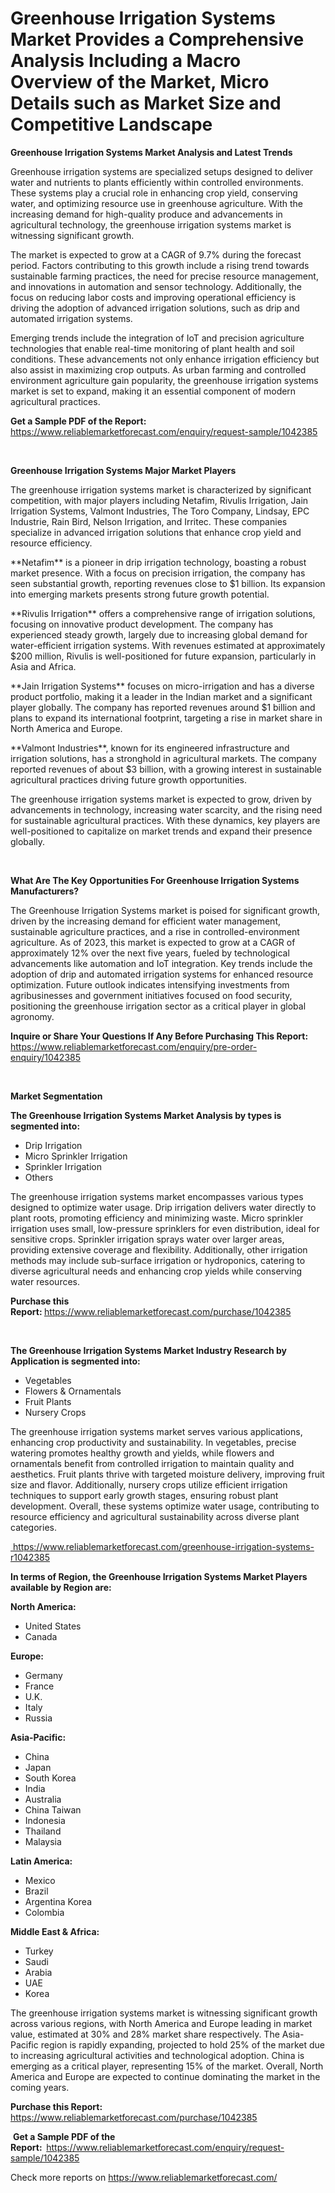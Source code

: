 <p><h1>Greenhouse Irrigation Systems Market Provides a Comprehensive Analysis Including a Macro Overview of the Market, Micro Details such as Market Size and Competitive Landscape</h1></p><p><strong>Greenhouse Irrigation Systems Market Analysis and Latest Trends</strong></p>
<p><p>Greenhouse irrigation systems are specialized setups designed to deliver water and nutrients to plants efficiently within controlled environments. These systems play a crucial role in enhancing crop yield, conserving water, and optimizing resource use in greenhouse agriculture. With the increasing demand for high-quality produce and advancements in agricultural technology, the greenhouse irrigation systems market is witnessing significant growth.</p><p>The market is expected to grow at a CAGR of 9.7% during the forecast period. Factors contributing to this growth include a rising trend towards sustainable farming practices, the need for precise resource management, and innovations in automation and sensor technology. Additionally, the focus on reducing labor costs and improving operational efficiency is driving the adoption of advanced irrigation solutions, such as drip and automated irrigation systems. </p><p>Emerging trends include the integration of IoT and precision agriculture technologies that enable real-time monitoring of plant health and soil conditions. These advancements not only enhance irrigation efficiency but also assist in maximizing crop outputs. As urban farming and controlled environment agriculture gain popularity, the greenhouse irrigation systems market is set to expand, making it an essential component of modern agricultural practices.</p></p>
<p><strong>Get a Sample PDF of the Report:&nbsp;</strong> <a href="https://www.reliablemarketforecast.com/enquiry/request-sample/1042385?utm_campaign=3539&utm_medium=2&utm_source=Github&utm_content=ia&utm_term=30032025&utm_id=greenhouse-irrigation-systems">https://www.reliablemarketforecast.com/enquiry/request-sample/1042385</a></p>
<p>&nbsp;</p>
<p><strong>Greenhouse Irrigation Systems Major Market Players</strong></p>
<p><p>The greenhouse irrigation systems market is characterized by significant competition, with major players including Netafim, Rivulis Irrigation, Jain Irrigation Systems, Valmont Industries, The Toro Company, Lindsay, EPC Industrie, Rain Bird, Nelson Irrigation, and Irritec. These companies specialize in advanced irrigation solutions that enhance crop yield and resource efficiency.</p><p>**Netafim** is a pioneer in drip irrigation technology, boasting a robust market presence. With a focus on precision irrigation, the company has seen substantial growth, reporting revenues close to $1 billion. Its expansion into emerging markets presents strong future growth potential.</p><p>**Rivulis Irrigation** offers a comprehensive range of irrigation solutions, focusing on innovative product development. The company has experienced steady growth, largely due to increasing global demand for water-efficient irrigation systems. With revenues estimated at approximately $200 million, Rivulis is well-positioned for future expansion, particularly in Asia and Africa.</p><p>**Jain Irrigation Systems** focuses on micro-irrigation and has a diverse product portfolio, making it a leader in the Indian market and a significant player globally. The company has reported revenues around $1 billion and plans to expand its international footprint, targeting a rise in market share in North America and Europe.</p><p>**Valmont Industries**, known for its engineered infrastructure and irrigation solutions, has a stronghold in agricultural markets. The company reported revenues of about $3 billion, with a growing interest in sustainable agricultural practices driving future growth opportunities.</p><p>The greenhouse irrigation systems market is expected to grow, driven by advancements in technology, increasing water scarcity, and the rising need for sustainable agricultural practices. With these dynamics, key players are well-positioned to capitalize on market trends and expand their presence globally.</p></p>
<p>&nbsp;</p>
<p><strong>What Are The Key Opportunities For Greenhouse Irrigation Systems Manufacturers?</strong></p>
<p><p>The Greenhouse Irrigation Systems market is poised for significant growth, driven by the increasing demand for efficient water management, sustainable agriculture practices, and a rise in controlled-environment agriculture. As of 2023, this market is expected to grow at a CAGR of approximately 12% over the next five years, fueled by technological advancements like automation and IoT integration. Key trends include the adoption of drip and automated irrigation systems for enhanced resource optimization. Future outlook indicates intensifying investments from agribusinesses and government initiatives focused on food security, positioning the greenhouse irrigation sector as a critical player in global agronomy.</p></p>
<p><strong>Inquire or Share Your Questions If Any Before Purchasing This Report:</strong> <a href="https://www.reliablemarketforecast.com/enquiry/pre-order-enquiry/1042385?utm_campaign=3539&utm_medium=2&utm_source=Github&utm_content=ia&utm_term=30032025&utm_id=greenhouse-irrigation-systems">https://www.reliablemarketforecast.com/enquiry/pre-order-enquiry/1042385</a></p>
<p>&nbsp;</p>
<p><strong>Market Segmentation</strong></p>
<p><strong>The Greenhouse Irrigation Systems Market Analysis by types is segmented into:</strong></p>
<p><ul><li>Drip Irrigation</li><li>Micro Sprinkler Irrigation</li><li>Sprinkler Irrigation</li><li>Others</li></ul></p>
<p><p>The greenhouse irrigation systems market encompasses various types designed to optimize water usage. Drip irrigation delivers water directly to plant roots, promoting efficiency and minimizing waste. Micro sprinkler irrigation uses small, low-pressure sprinklers for even distribution, ideal for sensitive crops. Sprinkler irrigation sprays water over larger areas, providing extensive coverage and flexibility. Additionally, other irrigation methods may include sub-surface irrigation or hydroponics, catering to diverse agricultural needs and enhancing crop yields while conserving water resources.</p></p>
<p><strong>Purchase this Report:&nbsp;</strong><a href="https://www.reliablemarketforecast.com/purchase/1042385?utm_campaign=3539&utm_medium=2&utm_source=Github&utm_content=ia&utm_term=30032025&utm_id=greenhouse-irrigation-systems">https://www.reliablemarketforecast.com/purchase/1042385</a></p>
<p>&nbsp;</p>
<p><strong>The Greenhouse Irrigation Systems Market Industry Research by Application is segmented into:</strong></p>
<p><ul><li>Vegetables</li><li>Flowers & Ornamentals</li><li>Fruit Plants</li><li>Nursery Crops</li></ul></p>
<p><p>The greenhouse irrigation systems market serves various applications, enhancing crop productivity and sustainability. In vegetables, precise watering promotes healthy growth and yields, while flowers and ornamentals benefit from controlled irrigation to maintain quality and aesthetics. Fruit plants thrive with targeted moisture delivery, improving fruit size and flavor. Additionally, nursery crops utilize efficient irrigation techniques to support early growth stages, ensuring robust plant development. Overall, these systems optimize water usage, contributing to resource efficiency and agricultural sustainability across diverse plant categories.</p></p>
<p><a href="https://www.reliablemarketforecast.com/greenhouse-irrigation-systems-r1042385?utm_campaign=3539&utm_medium=2&utm_source=Github&utm_content=ia&utm_term=30032025&utm_id=greenhouse-irrigation-systems">&nbsp;https://www.reliablemarketforecast.com/greenhouse-irrigation-systems-r1042385</a></p>
<p><strong>In terms of Region, the Greenhouse Irrigation Systems Market Players available by Region are:</strong></p>
<p>
    <p> <strong> North America: </strong>
        <ul>
            <li>United States</li>
            <li>Canada</li>
        </ul>
        </p> 
    <p> <strong> Europe: </strong>
        <ul>
            <li>Germany</li>
            <li>France</li>
            <li>U.K.</li>
            <li>Italy</li>
            <li>Russia</li>
        </ul>
        </p> 
    <p> <strong> Asia-Pacific: </strong>
        <ul>
            <li>China</li>
            <li>Japan</li>
            <li>South Korea</li>
            <li>India</li>
            <li>Australia</li>
            <li>China Taiwan</li>
            <li>Indonesia</li>
            <li>Thailand</li>
            <li>Malaysia</li>
        </ul>
        </p> 
    <p> <strong> Latin America: </strong>
        <ul>
            <li>Mexico</li>
            <li>Brazil</li>
            <li>Argentina Korea</li>
            <li>Colombia</li>
        </ul>
        </p> 
    <p> <strong> Middle East & Africa: </strong>
        <ul>
            <li>Turkey</li>
            <li>Saudi</li>
            <li>Arabia</li>
            <li>UAE</li>
            <li>Korea</li>
        </ul>
    </p>
    </p>
<p><p>The greenhouse irrigation systems market is witnessing significant growth across various regions, with North America and Europe leading in market value, estimated at 30% and 28% market share respectively. The Asia-Pacific region is rapidly expanding, projected to hold 25% of the market due to increasing agricultural activities and technological adoption. China is emerging as a critical player, representing 15% of the market. Overall, North America and Europe are expected to continue dominating the market in the coming years.</p></p>
<p><strong>Purchase this Report: </strong><a href="https://www.reliablemarketforecast.com/purchase/1042385?utm_campaign=3539&utm_medium=2&utm_source=Github&utm_content=ia&utm_term=30032025&utm_id=greenhouse-irrigation-systems">https://www.reliablemarketforecast.com/purchase/1042385</a></p>
<p>&nbsp;<strong>Get a Sample PDF of the Report:&nbsp;&nbsp;</strong><a href="https://www.reliablemarketforecast.com/enquiry/request-sample/1042385?utm_campaign=3539&utm_medium=2&utm_source=Github&utm_content=ia&utm_term=30032025&utm_id=greenhouse-irrigation-systems">https://www.reliablemarketforecast.com/enquiry/request-sample/1042385</a></p>
<p><strong></strong></p>
<p>Check more reports on <a href="https://www.reliablemarketforecast.com/?utm_campaign=3539&utm_medium=2&utm_source=Github&utm_content=ia&utm_term=30032025&utm_id=greenhouse-irrigation-systems">https://www.reliablemarketforecast.com/</a></p>
